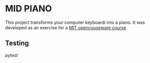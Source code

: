 # MID PIANO

This project transforms your computer keyboardi into a piano.
It was developed as an exercise for a [MIT opencouseware course](https://ocw.mit.edu/courses/electrical-engineering-and-computer-science/6-005-elements-of-software-construction-fall-2008/lecture-notes/MIT6_005f08_lec05.pdf)

## Testing
pytest